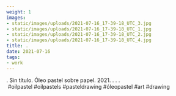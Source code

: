 ```yaml
---
weight: 1
images:
- static/images/uploads/2021-07-16_17-39-18_UTC_3.jpg
- static/images/uploads/2021-07-16_17-39-18_UTC_1.jpg
- static/images/uploads/2021-07-16_17-39-18_UTC_2.jpg
- static/images/uploads/2021-07-16_17-39-18_UTC_4.jpg
title: .
date: 2021-07-16
tags:
- work
---
```


.
Sin título.
Óleo pastel sobre papel.
2021.
.
.
.
 #oilpastel #oilpastels #pasteldrawing #óleopastel #art #drawing

